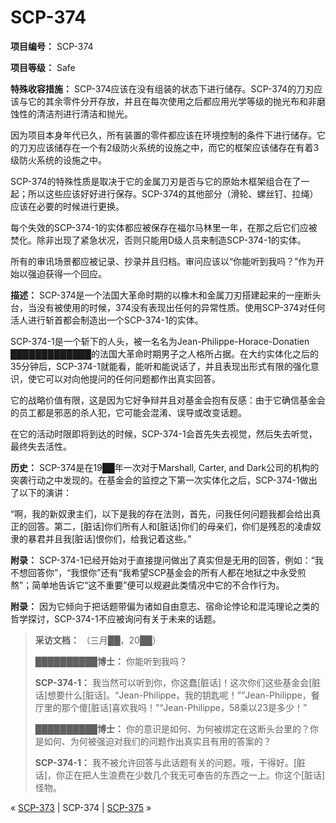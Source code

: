 # SCP-374
                        


**项目编号：** SCP-374

**项目等级：** Safe

**特殊收容措施：** SCP-374应该在没有组装的状态下进行储存。SCP-374的刀刃应该与它的其余零件分开存放，并且在每次使用之后都应用光学等级的抛光布和非磨蚀性的清洁剂进行清洁和抛光。

因为项目本身年代已久，所有装置的零件都应该在环境控制的条件下进行储存。它的刀刃应该储存在一个有2级防火系统的设施之中，而它的框架应该储存在有着3级防火系统的设施之中。

SCP-374的特殊性质是取决于它的金属刀刃是否与它的原始木框架组合在了一起；所以这些应该好好进行保存。SCP-374的其他部分（滑轮、螺丝钉、拉绳）应该在必要的时候进行更换。

每个失效的SCP-374-1的实体都应被保存在福尔马林里一年，在那之后它们应被焚化。除非出现了紧急状况，否则只能用D级人员来制造SCP-374-1的实体。

所有的审讯场景都应被记录、抄录并且归档。审问应该以“你能听到我吗？”作为开始以强迫获得一个回应。

**描述：** SCP-374是一个法国大革命时期的以橡木和金属刀刃搭建起来的一座断头台，当没有被使用的时候，374没有表现出任何的异常性质。使用SCP-374对任何活人进行斩首都会制造出一个SCP-374-1的实体。

SCP-374-1是一个斩下的人头，被一名名为Jean-Philippe-Horace-Donatien █████████████的法国大革命时期男子之人格所占据。在大约实体化之后的35分钟后，SCP-374-1就能看，能听和能说话了，并且表现出形式有限的强化意识，使它可以对向他提问的任何问题都作出真实回答。

它的战略价值有限，这是因为它好争辩并且对基金会抱有反感：由于它确信基金会的员工都是邪恶的杀人犯，它可能会混淆、误导或改变话题。

在它的活动时限即将到达的时候，SCP-374-1会首先失去视觉，然后失去听觉，最终失去活性。

**历史：** SCP-374是在19██年一次对于Marshall, Carter, and Dark公司的机构的突袭行动之中发现的。在基金会的监控之下第一次实体化之后，SCP-374-1做出了以下的演讲：

“啊，我的新奴隶主们，以下是我的存在法则，首先，问我任何问题我都会给出真正的回答。第二，[脏话]你们所有人和[脏话]你们的母亲们，你们是残忍的凌虐奴隶的暴君并且我[脏话]恨你们，给我记着这些。”

**附录：** SCP-374-1已经开始对于直接提问做出了真实但是无用的回答，例如：“我不想回答你”，“我恨你”还有“我希望SCP基金会的所有人都在地狱之中永受煎熬”；简单地告诉它“这不重要”便可以规避此类情况中它的不合作行为。

**附录：** 因为它倾向于把话题带偏为诸如自由意志、宿命论悖论和混沌理论之类的哲学探讨，SCP-374-1不应被询问有关于未来的话题。


> **采访文档：** （三月██，20██）
> 
> **██████████博士：** 你能听到我吗？
> 
> **SCP-374-1：** 我当然可以听到你，你这蠢[脏话]！这次你们这些基金会[脏话]想要什么[脏话]。“Jean-Philippe，我的钥匙呢！”“Jean-Philippe，餐厅里的那个傻[脏话]喜欢我吗！”“Jean-Philippe，58乘以23是多少！”
> 
> **██████████博士：** 你的意识是如何、为何被绑定在这断头台里的？你是如何、为何被强迫对我们的问题作出真实且有用的答案的？
> 
> **SCP-374-1：** 我不被允许回答与此话题有关的问题。哦，干得好。[脏话]，你正在把人生浪费在少数几个我无可奉告的东西之一上。你这个[脏话]怪物。
> 



« [SCP-373](/scp-373) | SCP-374 | [SCP-375](/scp-375) »





                    